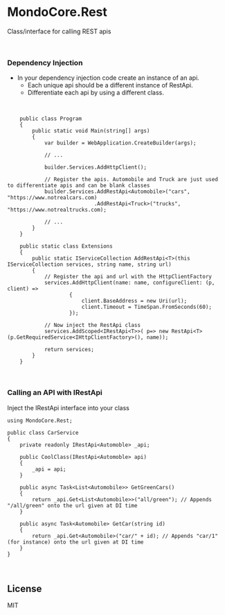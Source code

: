# MondoCore.Rest
  Class/interface for calling REST apis

<br>

### Dependency Injection

 - In your dependency injection code create an instance of an api. 
     - Each unique api should be a different instance of RestApi. 
     - Differentiate each api by using a different class.
     
  <br/>


 
        public class Program
        {
            public static void Main(string[] args)
            {
                var builder = WebApplication.CreateBuilder(args);

                // ...

                builder.Services.AddHttpClient();

                // Register the apis. Automobile and Truck are just used to differentiate apis and can be blank classes
                builder.Services.AddRestApi<Automobile>("cars", "https://www.notrealcars.com)
                                .AddRestApi<Truck>("trucks", "https://www.notrealtrucks.com);

                // ...
            }
        }

        public static class Extensions
        {
            public static IServiceCollection AddRestApi<T>(this IServiceCollection services, string name, string url)
            {
                // Register the api and url with the HttpClientFactory
                services.AddHttpClient(name: name, configureClient: (p, client) =>
                        {
                            client.BaseAddress = new Uri(url);
                            client.Timeout = TimeSpan.FromSeconds(60);
                        });

                // Now inject the RestApi class
                services.AddScoped<IRestApi<T>>( p=> new RestApi<T>(p.GetRequiredService<IHttpClientFactory>(), name));

                return services;
            }
        }

<br>

### Calling an API with IRestApi

Inject the IRestApi interface into your class
 
    using MondoCore.Rest;

    public class CarService
    {
        private readonly IRestApi<Automoble> _api;

        public CoolClass(IRestApi<Automoble> api)
        {
            _api = api;
        }

        public async Task<List<Automobile>> GetGreenCars()
        {
            return _api.Get<List<Automobile>>("all/green"); // Appends "/all/green" onto the url given at DI time
        }

        public async Task<Automobile> GetCar(string id)
        {
            return _api.Get<Automobile>("car/" + id); // Appends "car/1" (for instance) onto the url given at DI time
        }
    }


<br>

License
----

MIT
